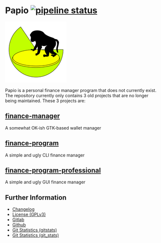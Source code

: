# Papio [![pipeline status](https://gitlab.namibsun.net/namboy94/papio/badges/master/pipeline.svg)](https://gitlab.namibsun.net/namboy94/papio/commits/master)

![Logo](resources/logo/logo-readme.png)

Papio is a personal finance manager program that does not currently exist.
The repository currently only contains 3 old projects that are no longer being
maintained. These 3 projects are:

## [finance-manager](legacy/finance-manager)

A somewhat OK-ish GTK-based wallet manager

## [finance-program](legacy/finance-program)

A simple and ugly CLI finance manager

## [finance-program-professional](legacy/finance-program-professional)

A simple and ugly GUI finance manager

## Further Information

* [Changelog](https://gitlab.namibsun.net/namboy94/papio/raw/master/CHANGELOG)
* [License (GPLv3)](https://gitlab.namibsun.net/namboy94/papio/raw/master/LICENSE)
* [Gitlab](https://gitlab.namibsun.net/namboy94/papio)
* [Github](https://github.com/namboy94/papio)
* [Git Statistics (gitstats)](https://gitstats.namibsun.net/gitstats/papio/index.html)
* [Git Statistics (git_stats)](https://gitstats.namibsun.net/git_stats/papio/index.html)
